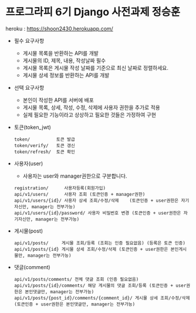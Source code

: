 # 프로그라피 6기 Django 사전과제 정승훈


heroku : https://shoon2430.herokuapp.com/

 * 필수 요구사항
   * 게시물 목록을 반환하는 API를 개발 
   * 게시물의 ID, 제목, 내용, 작성날짜 필수
   * 게시물 목록은 게시물 작성 날짜를 기준으로 최신 날짜로 정렬하세요.
   * 게시물 상세 정보를 반환하는 API를 개발
   
 * 선택 요구사항
   * 본인이 작성한 API를 서버에 배포
   * 게시물 목록, 상세, 작성, 수정, 삭제에 사용자 권한을 추가로 적용
   * 실제 필요한 기능이라고 상상하고 필요한 것들은 가정하여 구현
   
   
* 토큰(token_jwt)
  ```
  token/          토큰 발급
  token/verify/   토큰 갱신
  token/refresh/  토큰 확인
  ```

* 사용자(user)
  * 사용자는 user와 manager권한으로 구분합니다. 
  ```
  registration/      사용자등록(회원가입)
  api/v1/users/      사용자 조회 (토큰인증 + manager권한) 
  api/v1/users/{id}/ 사용자 상세 조회/수정/삭제    (토큰인증 + user권한은 자기자신만, manager는 전부가능)
  api/v1/users/{id}/password/ 사용자 비밀번호 변경 (토큰인증 + user권한은 자기자신만, manager는 전부가능)
  ```

* 게시물(post)
  ```
  api/v1/posts/     게시물 조회/등록 (조회는 인증 필요없음) (등록은 토큰 인증)
  api/v1/posts/{id} 게시물 상세 조회/수정/삭제 (토큰인증 + user권한은 본인게시물만, manager는 전부가능)
  ```

* 댓글(comment)
  ```
  api/v1/posts/comments/ 전체 댓글 조회 (인증 필요없음)
  api/v1/posts/{id}/comments/ 해당 게시물의 댓글 조회/등록 (토큰인증 + user권한은 본인댓글만, manager는 전부가능)
  api/v1/posts/{post_id}/comments/{comment_id}/ 게시물 상세 조회/수정/삭제 (토큰인증 + user권한은 본인댓글만, manager는 전부가능)
  ```
